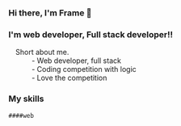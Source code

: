 ### Hi there, I'm Frame 👋

### I'm web developer, Full stack developer!!
&emsp;Short about me. <br>
    &emsp;&emsp;&emsp; - Web developer, full stack <br>
    &emsp;&emsp;&emsp; - Coding competition with logic <br>
    &emsp;&emsp;&emsp; - Love the competition

### My skills
    ####web
